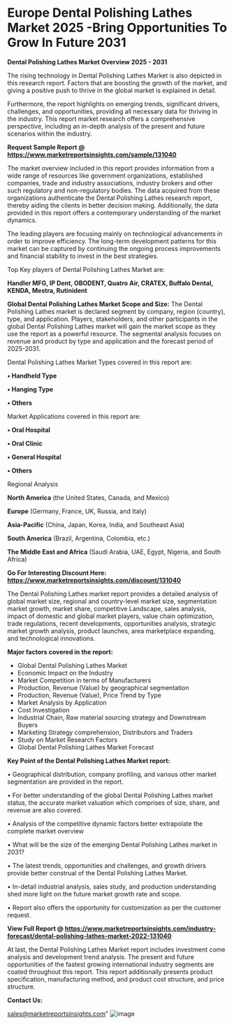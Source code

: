 # Europe Dental Polishing Lathes Market 2025 -Bring Opportunities To Grow In Future 2031

<Strong> Dental Polishing Lathes Market Overview 2025 - 2031</strong>

The rising technology in Dental Polishing Lathes Market is also depicted in this research report. Factors that are boosting the growth of the market, and giving a positive push to thrive in the global market is explained in detail.

Furthermore, the report highlights on emerging trends, significant drivers, challenges, and opportunities, providing all necessary data for thriving in the industry. This report market research offers a comprehensive perspective, including an in-depth analysis of the present and future scenarios within the industry.

<strong>Request Sample Report @ <a href=https://www.marketreportsinsights.com/sample/131040>https://www.marketreportsinsights.com/sample/131040</a></strong>

The market overview included in this report provides information from a wide range of resources like government organizations, established companies, trade and industry associations, industry brokers and other such regulatory and non-regulatory bodies. The data acquired from these organizations authenticate the Dental Polishing Lathes research report, thereby aiding the clients in better decision making. Additionally, the data provided in this report offers a contemporary understanding of the market dynamics.

The leading players are focusing mainly on technological advancements in order to improve efficiency. The long-term development patterns for this market can be captured by continuing the ongoing process improvements and financial stability to invest in the best strategies.

Top Key players of Dental Polishing Lathes Market are:

<strong>Handler MFG, IP Dent, OBODENT, Quatro Air, CRATEX, Buffalo Dental, KENDA, Mestra, Rutinident</strong>

<strong><b>Global Dental Polishing Lathes Market Scope and Size:</b></strong>
The Dental Polishing Lathes market is declared segment by company, region (country), type, and application. Players, stakeholders, and other participants in the global Dental Polishing Lathes market will gain the market scope as they use the report as a powerful resource. The segmental analysis focuses on revenue and product by type and application and the forecast period of 2025-2031.

Dental Polishing Lathes Market Types covered in this report are:

<strong>• Handheld Type

• Hanging Type

• Others</strong>

Market Applications covered in this report are:

<strong>• Oral Hospital

• Oral Clinic

• General Hospital

• Others</strong> 

Regional Analysis

<strong>North America</strong> (the United States, Canada, and Mexico)

<strong>Europe</strong> (Germany, France, UK, Russia, and Italy)

<strong>Asia-Pacific</strong> (China, Japan, Korea, India, and Southeast Asia)

<strong>South America</strong> (Brazil, Argentina, Colombia, etc.)

<strong>The Middle East and Africa</strong> (Saudi Arabia, UAE, Egypt, Nigeria, and South Africa)

<strong>Go For Interesting Discount Here: <a href=https://www.marketreportsinsights.com/discount/131040>https://www.marketreportsinsights.com/discount/131040</a></strong>

The Dental Polishing Lathes market report provides a detailed analysis of global market size, regional and country-level market size, segmentation market growth, market share, competitive Landscape, sales analysis, impact of domestic and global market players, value chain optimization, trade regulations, recent developments, opportunities analysis, strategic market growth analysis, product launches, area marketplace expanding, and technological innovations.

<strong><b>Major factors covered in the report:</b></strong>
<ul>
  <li>Global Dental Polishing Lathes Market </li>
  <li>Economic Impact on the Industry</li>
  <li>Market Competition in terms of Manufacturers</li>
  <li>Production, Revenue (Value) by geographical segmentation</li>
  <li>Production, Revenue (Value), Price Trend by Type</li>
  <li>Market Analysis by Application</li>
  <li>Cost Investigation</li>
  <li>Industrial Chain, Raw material sourcing strategy and Downstream Buyers</li>
  <li>Marketing Strategy comprehension, Distributors and Traders</li>
  <li>Study on Market Research Factors</li>
  <li>Global Dental Polishing Lathes Market Forecast</li>
</ul>

<strong><b>Key Point of the Dental Polishing Lathes Market report:</b></strong>

• Geographical distribution, company profiling, and various other market segmentation are provided in the report.

• For better understanding of the global Dental Polishing Lathes market status, the accurate market valuation which comprises of size, share, and revenue are also covered.

• Analysis of the competitive dynamic factors better extrapolate the complete market overview

• What will be the size of the emerging Dental Polishing Lathes market in 2031?

• The latest trends, opportunities and challenges, and growth drivers provide better construal of the Dental Polishing Lathes Market.

• In-detail industrial analysis, sales study, and production understanding shed more light on the future market growth rate and scope.

• Report also offers the opportunity for customization as per the customer request.

<strong><b>View Full Report @ <a href=https://www.marketreportsinsights.com/industry-forecast/dental-polishing-lathes-market-2022-131040>https://www.marketreportsinsights.com/industry-forecast/dental-polishing-lathes-market-2022-131040</a></b></strong>


At last, the Dental Polishing Lathes Market report includes investment come analysis and development trend analysis. The present and future opportunities of the fastest growing international industry segments are coated throughout this report. This report additionally presents product specification, manufacturing method, and product cost structure, and price structure.

<strong>Contact Us:</strong>

sales@marketreportsinsights.com"
![image](https://github.com/user-attachments/assets/436ffe73-4211-41d2-bbf4-8b8e190486f4)
